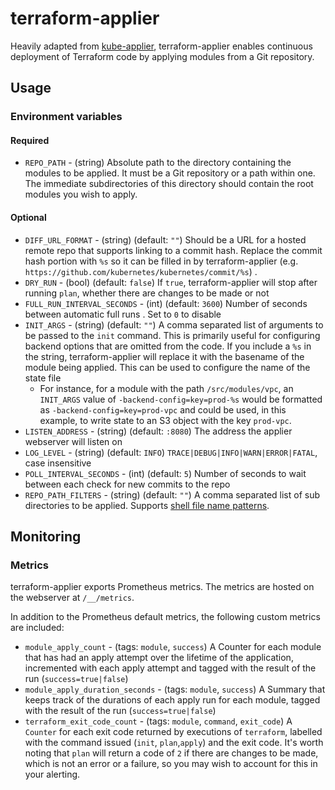 # terraform-applier

Heavily adapted from [kube-applier](https://github.com/utilitywarehouse/kube-applier), terraform-applier enables continuous deployment of Terraform code by applying modules from a
Git repository.

## Usage

### Environment variables

#### Required

- `REPO_PATH` - (string) Absolute path to the directory containing the modules to be applied. It must be a Git repository or a path within
  one. The immediate subdirectories of this directory should contain the root modules you wish to apply.

#### Optional

- `DIFF_URL_FORMAT` - (string) (default: `""`) Should be a URL for a hosted remote repo that supports linking to a commit hash. Replace the commit
  hash portion with `%s` so it can be filled in by terraform-applier (e.g. `https://github.com/kubernetes/kubernetes/commit/%s`) .
- `DRY_RUN` - (bool) (default: `false`) If `true`, terraform-applier will stop after running `plan`, whether there are changes to be made or not
- `FULL_RUN_INTERVAL_SECONDS` - (int) (default: `3600`) Number of seconds between automatic full runs . Set to `0` to disable
- `INIT_ARGS` - (string) (default: `""`) A comma separated list of arguments to be passed to the `init` command. This is primarily useful for
  configuring backend options that are omitted from the code. If you include a `%s` in the string, terraform-applier will replace
  it with the basename of the module being applied. This can be used to configure the name of the state file
  - For instance, for a module with the path `/src/modules/vpc`, an `INIT_ARGS` value of `-backend-config=key=prod-%s` would be
    formatted as `-backend-config=key=prod-vpc` and could be used, in this example, to write state to an S3 object with the key
    `prod-vpc`.
- `LISTEN_ADDRESS` - (string) (default: `:8080`) The address the applier webserver will listen on
- `LOG_LEVEL` - (string) (default: `INFO`) `TRACE|DEBUG|INFO|WARN|ERROR|FATAL`, case insensitive
- `POLL_INTERVAL_SECONDS` - (int) (default: `5`) Number of seconds to wait between each check for new commits to the repo
- `REPO_PATH_FILTERS` - (string) (default: `""`) A comma separated list of sub directories to be applied. Supports [shell file name patterns](https://golang.org/pkg/path/filepath/#Match).

## Monitoring

### Metrics

terraform-applier exports Prometheus metrics. The metrics are hosted on the webserver at `/__/metrics`.

In addition to the Prometheus default metrics, the following custom metrics are included:

- `module_apply_count` - (tags: `module`, `success`) A Counter for each module that has had an apply attempt over the lifetime of
  the application, incremented with each apply attempt and tagged with the result of the run (`success=true|false`)
- `module_apply_duration_seconds` - (tags: `module`, `success`) A Summary that keeps track of the durations of each apply run for
  each module, tagged with the result of the run (`success=true|false`)
- `terraform_exit_code_count` - (tags: `module`, `command`, `exit_code`) A `Counter` for each exit code returned by executions of
  `terraform`, labelled with the command issued (`init`, `plan`,`apply`) and the exit code. It's worth noting that `plan` will
  return a code of `2` if there are changes to be made, which is not an error or a failure, so you may wish to account for this in your alerting.
